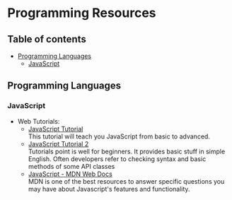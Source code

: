 # Programming Resources

## Table of contents 


- [Programming Languages](#programming-languages)
    - [JavaScript](#JavaScript)














## Programming Languages

### JavaScript

- Web Tutorials:
  - [JavaScript Tutorial][JavaScript-w3]  
    This tutorial will teach you JavaScript from basic to advanced.
  - [JavaScript Tutorial 2][JavaScript-tutorialspoint]  
    Tutorials point is well for beginners. It provides basic stuff in simple English. Often developers refer to checking syntax and basic methods of some API classes
  - [JavaScript - MDN Web Docs][JavaScript-mozilla]   
    MDN is one of the best resources to answer specific questions you may have about Javascript's features and functionality.

[JavaScript-w3]: https://www.w3schools.com/js/
[JavaScript-tutorialspoint]: https://www.tutorialspoint.com/javascript/index.htm
[JavaScript-mozilla]: https://developer.mozilla.org/en-US/docs/Web/JavaScript?retiredLocale=tr
  